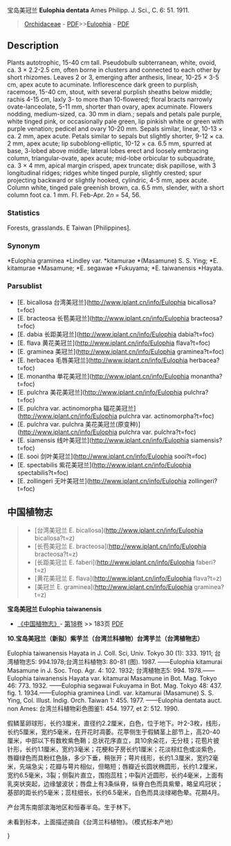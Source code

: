 宝岛美冠兰 **Eulophia dentata** Ames Philipp. J. Sci., C. 6: 51. 1911.

> [Orchidaceae](http://www.iplant.cn/info/Orchidaceae?t=foc) - [PDF](http://www.iplant.cn/foc/pdf/Orchidaceae.pdf)>>[Eulophia](http://www.iplant.cn/info/Eulophia?t=foc) - [PDF](http://www.iplant.cn/foc/pdf/Eulophia.pdf)

## Description

Plants autotrophic, 15-40 cm tall. Pseudobulb subterranean, white, ovoid, ca. 3 × 2.2-2.5 cm, often borne in clusters and connected to each other by short rhizomes. Leaves 2 or 3, emerging after anthesis, linear, 10-25 × 3-5 cm, apex acute to acuminate. Inflorescence dark green to purplish, racemose, 15-40 cm, stout, with several purplish sheaths below middle; rachis 4-15 cm, laxly 3- to more than 10-flowered; floral bracts narrowly ovate-lanceolate, 5-11 mm, shorter than ovary, apex acuminate. Flowers nodding, medium-sized, ca. 30 mm in diam.; sepals and petals pale purple, white tinged pink, or occasionally pale green, lip pinkish white or green with purple venation; pedicel and ovary 10-20 mm. Sepals similar, linear, 10-13 × ca. 2 mm, apex acute. Petals similar to sepals but slightly shorter, 9-12 × ca. 2 mm, apex acute; lip suboblong-elliptic, 10-12 × ca. 6.5 mm, spurred at base, 3-lobed above middle; lateral lobes erect and loosely embracing column, triangular-ovate, apex acute; mid-lobe orbicular to subquadrate, ca. 3 × 4 mm, apical margin crisped, apex truncate; disk papillose, with 3 longitudinal ridges; ridges white tinged purple, slightly crested; spur projecting backward or slightly hooked, cylindric, 4-5 mm, apex acute. Column white, tinged pale greenish brown, ca. 6.5 mm, slender, with a short column foot ca. 1 mm. Fl. Feb-Apr. 2*n* = 54, 56.

### Statistics
Forests, grasslands. E Taiwan [Philippines].

### Synonym
*Eulophia graminea *Lindley var. *kitamurae *(Masamune) S. S. Ying; *E. kitamurae *Masamune; *E. segawae *Fukuyama; *E. taiwanensis *Hayata.



### Parsublist

* [E.  bicallosa  台湾美冠兰](http://www.iplant.cn/info/Eulophia bicallosa?t=foc)
* [E.  bracteosa  长苞美冠兰](http://www.iplant.cn/info/Eulophia bracteosa?t=foc)
* [E.  dabia  长距美冠兰](http://www.iplant.cn/info/Eulophia dabia?t=foc)
* [E.  flava  黄花美冠兰](http://www.iplant.cn/info/Eulophia flava?t=foc)
* [E.  graminea  美冠兰](http://www.iplant.cn/info/Eulophia graminea?t=foc)
* [E.  herbacea  毛唇美冠兰](http://www.iplant.cn/info/Eulophia herbacea?t=foc)
* [E.  monantha  单花美冠兰](http://www.iplant.cn/info/Eulophia monantha?t=foc)
* [E.  pulchra  美花美冠兰](http://www.iplant.cn/info/Eulophia pulchra?t=foc)
* [E.  pulchra var. actinomorpha  辐花美冠兰](http://www.iplant.cn/info/Eulophia pulchra var. actinomorpha?t=foc)
* [E.  pulchra var. pulchra  美花美冠兰(原变种)](http://www.iplant.cn/info/Eulophia pulchra var. pulchra?t=foc)
* [E.  siamensis  线叶美冠兰](http://www.iplant.cn/info/Eulophia siamensis?t=foc)
* [E.  sooi  剑叶美冠兰](http://www.iplant.cn/info/Eulophia sooi?t=foc)
* [E.  spectabilis  紫花美冠兰](http://www.iplant.cn/info/Eulophia spectabilis?t=foc)
* [E.  zollingeri  无叶美冠兰](http://www.iplant.cn/info/Eulophia zollingeri?t=foc)


## 中国植物志

> * [台湾美冠兰  E.  bicallosa](http://www.iplant.cn/info/Eulophia bicallosa?t=z)
> * [长苞美冠兰  E.  bracteosa](http://www.iplant.cn/info/Eulophia bracteosa?t=z)
> * [长距美冠兰  E.  faberi](http://www.iplant.cn/info/Eulophia faberi?t=z)
> * [黄花美冠兰  E.  flava](http://www.iplant.cn/info/Eulophia flava?t=z)
> * [美冠兰  E.  graminea](http://www.iplant.cn/info/Eulophia graminea?t=z)


**宝岛美冠兰 Eulophia taiwanensis**

* [《中国植物志》](http://www.iplant.cn/frps)- [第18卷](http://www.iplant.cn/frps/vol/18) >> 183页 [PDF](http://www.iplant.cn/frps/pdf/18/183.pdf)


**10.宝岛美冠兰（新拟）紫芋兰（台湾兰科植物）台湾芋兰（台湾植物志）**

Eulophia taiwanensis Hayata in J. Coll. Sci, Univ. Tokyo 30 (1): 333. 1911; 台湾植物志5: 994.1978;台湾兰科植物3: 80-81 (图). 1987. ——Eulophia kitamurai Masamune in J. Soc. Trop. Agr. 4: 102. 1932; 台湾植物志5: 994. 1978.——Eulophia taiwanensis Hayata var. kitamurai Masamune in Bot. Mag. Tokyo 46: 773. 1932. ——Eulophia segawai Fukuyama in Bot. Mag. Tokyo 48: 437. fig. 1. 1934.——Eulophia graminea Lindl. var. kitamurai (Masamune) S. S. Ying, Col. Illust. Indig. Orch. Taiwan 1: 455. 1977. ——Eulophia dentata auct. non Ames: 台湾兰科植物彩色图鉴1: 454. 1977, et 2: 512. 1990.

假鳞茎卵球形，长约3厘米，直径约2.2厘米，白色，位于地下。叶2-3枚，线形，长约5厘米，宽约5毫米，在开花时凋萎。花葶侧生于假鳞茎上部节上，高20-40厘米，中部以下有数枚紫色鞘；总状花序直立，具10余朵花，无分枝；花苞片披针形，长约1.1厘米，宽约3毫米；花梗和子房长约1厘米；花淡棕红色或淡紫色，唇瓣绿色而具粉红色脉，多少下垂，稍张开；萼片线形，长约1.3厘米，宽约2毫米，先端急尖；花瓣与萼片相似，但略短；唇瓣近长圆状椭圆形，长约1.2厘米，宽约6.5毫米，3裂；侧裂片直立，围抱蕊柱；中裂片近圆形，长约4毫米，上面有乳突状突起，边缘皱波状；唇盘上有3条纵脊，纵脊白色而具紫晕，略呈鸡冠状；基部的距长约5毫米；蕊柱细长，长约6.5毫米，白色而具淡绿褐色晕。花期4月。

产台湾东南部滨海地区和恒春半岛。生于林下。

未看到标本，上面描述摘自《台湾兰科植物》。（模式标本产地）



}